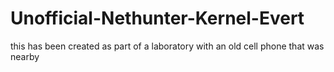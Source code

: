 # Unofficial-Nethunter-Kernel-Evert
this has been created as part of a laboratory with an old cell phone that was nearby
